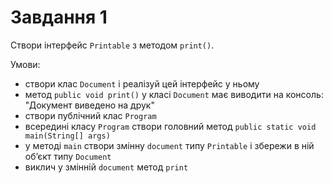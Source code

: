 # Завдання 1

Створи інтерфейс `Printable` з методом `print()`.

Умови:
- створи клас `Document` і реалізуй цей інтерфейс у ньому
- метод `public void print()` у класі `Document` має виводити на консоль: "Документ виведено на друк"
- створи публічний клас `Program`
- всередині класу `Program` створи головний метод `public static void main(String[] args)`
- у методі `main` створи змінну `document` типу `Printable` і збережи в ній об’єкт типу `Document`
- виклич у змінній `document` метод `print`
